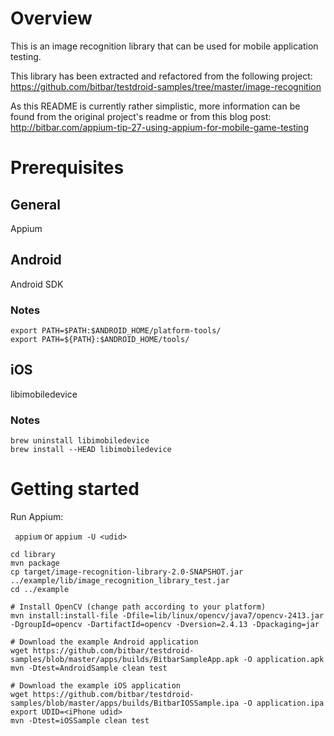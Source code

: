 # Overview
This is an image recognition library that can be used for mobile application testing.

This library has been extracted and refactored from the following project: 
<https://github.com/bitbar/testdroid-samples/tree/master/image-recognition>

As this README is currently rather simplistic, more information can be found from the original project's readme or from this blog post: <http://bitbar.com/appium-tip-27-using-appium-for-mobile-game-testing>

# Prerequisites
## General

Appium

## Android
Android SDK

### Notes

```
export PATH=$PATH:$ANDROID_HOME/platform-tools/
export PATH=${PATH}:$ANDROID_HOME/tools/
```

## iOS

libimobiledevice

### Notes

```
brew uninstall libimobiledevice
brew install --HEAD libimobiledevice
```

# Getting started
Run Appium:

` appium` or `appium -U <udid>`


```
cd library
mvn package
cp target/image-recognition-library-2.0-SNAPSHOT.jar ../example/lib/image_recognition_library_test.jar
cd ../example

# Install OpenCV (change path according to your platform)
mvn install:install-file -Dfile=lib/linux/opencv/java7/opencv-2413.jar -DgroupId=opencv -DartifactId=opencv -Dversion=2.4.13 -Dpackaging=jar
	
# Download the example Android application
wget https://github.com/bitbar/testdroid-samples/blob/master/apps/builds/BitbarSampleApp.apk -O application.apk
mvn -Dtest=AndroidSample clean test
	
# Download the example iOS application
wget https://github.com/bitbar/testdroid-samples/blob/master/apps/builds/BitbarIOSSample.ipa -O application.ipa
export UDID=<iPhone udid>
mvn -Dtest=iOSSample clean test
```

